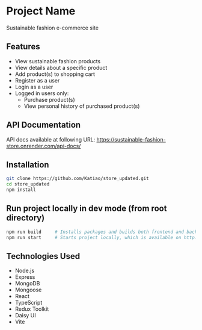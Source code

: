# Project Name

Sustainable fashion e-commerce site

## Features

- View sustainable fashion products
- View details about a specific product
- Add product(s) to shopping cart
- Register as a user
- Login as a user
- Logged in users only:
  - Purchase product(s)
  - View personal history of purchased product(s)

## API Documentation

API docs available at following URL: https://sustainable-fashion-store.onrender.com/api-docs/

## Installation

```bash
git clone https://github.com/Katiao/store_updated.git
cd store_updated
npm install
```

## Run project locally in dev mode (from root directory)

```bash
npm run build     # Installs packages and builds both frontend and backend
npm run start     # Starts project locally, which is available on http://localhost:3000
```

## Technologies Used

- Node.js
- Express
- MongoDB
- Mongoose
- React
- TypeScript
- Redux Toolkit
- Daisy UI
- Vite
